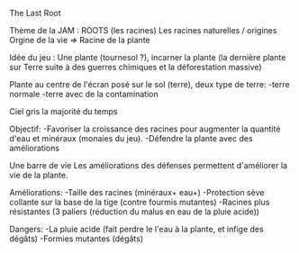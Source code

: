 The Last Root

Thème de la JAM : ROOTS (les racines)
Les racines naturelles / origines
Orgine de la vie => Racine de la plante

Idée du jeu :
Une plante (tournesol ?), incarner la plante (la dernière plante sur Terre suite à des guerres chimiques et la déforestation massive)

Plante au centre de l'écran posé sur le sol (terre), deux type de terre:
-terre normale
-terre avec de la contamination

Ciel gris la majorité du temps

Objectif:
-Favoriser la croissance des racines pour augmenter la quantité d'eau et minéraux (monaies du jeu).
-Défendre la plante avec des améliorations

Une barre de vie
Les améliorations des défenses permettent d'améliorer la vie de la plante.

Améliorations:
-Taille des racines (minéraux+ eau+)
-Protection sève collante sur la base de la tige (contre fourmis mutantes)
-Racines plus résistantes (3 paliers (réduction du malus en eau de la pluie acide))

Dangers:
-La pluie acide (fait perdre le l'eau à la plante, et infige des dégâts)
-Formies mutantes (dégâts)
